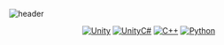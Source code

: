 ![header](https://capsule-render.vercel.app/api?type=venom&color=7FC8E8&height=250&section=header&text=loremtho&animation=fadeIn&fontSize=60&fontAlign=50&fontColor=33383D)
<div align="center">

  <a href="">![Unity](https://img.shields.io/badge/Unity-000000?style=flat-square&logo=unity&logoColor=white)</a>
  <a href="">![UnityC#](https://img.shields.io/badge/UnityC%23-000000?style=flat-square&logo=unity&logoColor=white&color=000000)</a>
  <a href="">![C++](https://img.shields.io/badge/C%2B%2B-00599C?style=flat-square&logo=cplusplus&logoColor=white&color=%2300599C)</a>
  <a href="">![Python](https://img.shields.io/badge/python-3776AB?style=flat-square&logo=python&logoColor=white&color=3776AB)</a>

</div>
